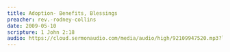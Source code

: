 ```yaml
---
title: Adoption- Benefits, Blessings
preacher: rev.-rodney-collins
date: 2009-05-10
scripture: 1 John 2:18
audio: https://cloud.sermonaudio.com/media/audio/high/92109947520.mp3?language=eng&download=true
---
```

